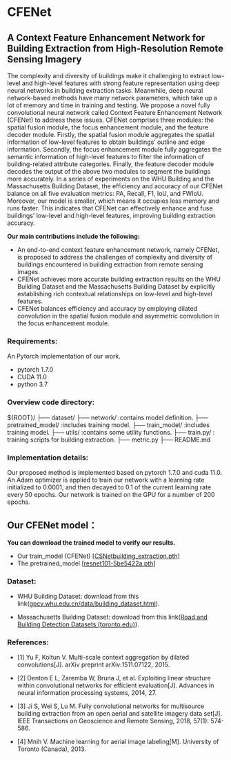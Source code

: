 # CFENet

## A Context Feature Enhancement Network for Building Extraction from High-Resolution Remote Sensing Imagery

The complexity and diversity of buildings make it challenging to extract low-level and high-level features with strong feature representation using deep neural networks in building extraction tasks. Meanwhile, deep neural network-based methods have many network parameters, which take up a lot of memory and time in training and testing. We propose a novel fully convolutional neural network called Context Feature Enhancement Network (CFENet) to address these issues. CFENet comprises three modules: the spatial fusion module, the focus enhancement module, and the feature decoder module. Firstly, the spatial fusion module aggregates the spatial information of low-level features to obtain buildings’ outline and edge information. Secondly, the focus enhancement module fully aggregates the semantic information of high-level features to filter the information of building-related attribute categories. Finally, the feature decoder module decodes the output of the above two modules to segment the buildings more accurately. In a series of experiments on the WHU Building and the Massachusetts Building Dataset, the efficiency and accuracy of our CFENet balance on all five evaluation metrics: PA, Recall, F1, IoU, and FWIoU. Moreover, our model is smaller, which means it occupies less memory and runs faster. This indicates that CFENet can effectively enhance and fuse buildings’ low-level and high-level features, improving building extraction accuracy.

**Our main contributions include the following:**

- An end-to-end context feature enhancement network, namely CFENet, is proposed to address the challenges of complexity and diversity of buildings encountered in building extraction from remote sensing images.
- CFENet achieves more accurate building extraction results on the WHU Building Dataset and the Massachusetts Building Dataset by explicitly establishing rich contextual relationships on low-level and high-level features.
- CFENet balances efficiency and accuracy by employing dilated convolution in the spatial fusion module and asymmetric convolution in the focus enhancement module.

### Requirements:

An Pytorch implementation of our work.

- pytorch 1.7.0
- CUDA 11.0
- python 3.7

### Overview code directory:

${ROOT}/
 ├── dataset/
 ├── network/ :contains model definition.
 ├── pretrained_model/ :includes training model.
 ├── train_model/ :includes training model.
 ├── utils/ :contains some utility functions.
 ├── train.py/ : training scripts for building extraction.
 ├── metric.py
 ├── README.md

### Implementation details:

Our proposed method is implemented based on pytorch 1.7.0 and cuda 11.0. An Adam optimizer is applied to train our network with a learning rate initialized to 0.0001, and then decayed to 0.1 of the current learning rate every 50 epochs. Our network is trained on the GPU for a number of 200 epochs.

## Our CFENet model：

**You can download the trained model to verify our results.**

- Our train_model (CFENet)
  [[CSNetbuilding_extraction.pth]](https://drive.google.com/file/d/1lBFwepbbZjTcmf4WCiHPnbNpbBS-wxEf/view?usp=sharing)
- The pretrained_model
  [[resnet101-5be5422a.pth]](https://drive.google.com/file/d/1W-bKdYJCyunaKDVU-zucyJ20vKBryX4J/view?usp=sharing)

### Dataset:

- WHU Building Dataset: download from this link([gpcv.whu.edu.cn/data/building_dataset.html](http://gpcv.whu.edu.cn/data/building_dataset.html)).
  
- Massachusetts Building Dataset: download from this link([Road and Building Detection Datasets (toronto.edu)](https://www.cs.toronto.edu/~vmnih/data/)).
  

### References:

- [1] Yu F, Koltun V. Multi-scale context aggregation by dilated convolutions[J]. arXiv preprint arXiv:1511.07122, 2015.
  
- [2] Denton E L, Zaremba W, Bruna J, et al. Exploiting linear structure within convolutional networks for efficient evaluation[J]. Advances in neural information processing systems, 2014, 27.
  
- [3] Ji S, Wei S, Lu M. Fully convolutional networks for multisource building extraction from an open aerial and satellite imagery data set[J]. IEEE Transactions on Geoscience and Remote Sensing, 2018, 57(1): 574-586.
  
- [4] Mnih V. Machine learning for aerial image labeling[M]. University of Toronto (Canada), 2013.
